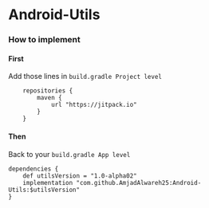 # Android-Utils

### How to implement

#### First
Add those lines in ```build.gradle Project level```
```
    repositories {
	    maven {
	        url "https://jitpack.io"
	    }
	}
```

#### Then
Back to your ```build.gradle App level```
```
dependencies {
    def utilsVersion = "1.0-alpha02"
    implementation "com.github.AmjadAlwareh25:Android-Utils:$utilsVersion"
}
```